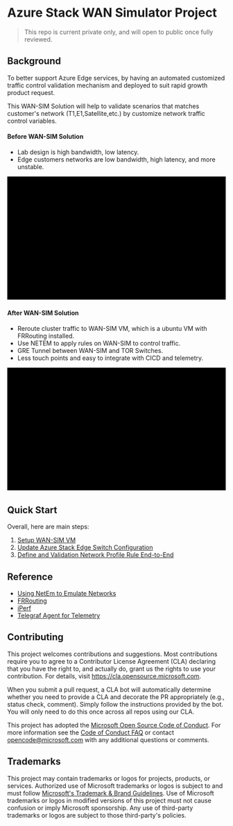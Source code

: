 # Azure Stack WAN Simulator Project
> This repo is current private only, and will open to public once fully reviewed.

## Background

To better support Azure Edge services, by having an automated customized traffic control validation mechanism and deployed to suit rapid growth product request. 

This WAN-SIM Solution will help to validate scenarios that matches customer's network (T1,E1,Satellite,etc.) by customize network traffic control variables.

#### Before WAN-SIM Solution
- Lab design is high bandwidth, low latency.
- Edge customers networks are low bandwidth, high latency, and more unstable.

![Before WAN-SIM Solution](/img/Before_WANSIM_Solution.gif)

#### After WAN-SIM Solution
- Reroute cluster traffic to WAN-SIM VM, which is a ubuntu VM with FRRouting installed.
- Use NETEM to apply rules on WAN-SIM to control traffic.
- GRE Tunnel between WAN-SIM and TOR Switches.
- Less touch points and easy to integrate with CICD and telemetry.

![After WAN-SIM Solution](/img/After_WANSIM_Solution.gif)


## Quick Start
Overall, here are main steps:
1. [Setup WAN-SIM VM](./docs/WANSIM_VM_Setup.md)
2. [Update Azure Stack Edge Switch Configuration](./docs/AzureStackEdge_Switch_Config.md)
3. [Define and Validation Network Profile Rule End-to-End](./docs/Network_Profile_Definition_Validation.md)

## Reference
- [Using NetEm to Emulate Networks](https://srtlab.github.io/srt-cookbook/how-to-articles/using-netem-to-emulate-networks.html#:~:text=NetEm%28Network%20Emulator%29%20is%20an%20enhancement%20of%20the%20Linux,Differentiated%20Services%20%28diffserv%29%20facilities%20in%20the%20Linux%20kernel)
- [FRRouting](https://github.com/FRRouting/frr)
- [iPerf](https://iperf.fr/iperf-doc.php)
- [Telegraf Agent for Telemetry](https://github.com/influxdata/telegraf)


## Contributing

This project welcomes contributions and suggestions.  Most contributions require you to agree to a
Contributor License Agreement (CLA) declaring that you have the right to, and actually do, grant us
the rights to use your contribution. For details, visit https://cla.opensource.microsoft.com.

When you submit a pull request, a CLA bot will automatically determine whether you need to provide
a CLA and decorate the PR appropriately (e.g., status check, comment). Simply follow the instructions
provided by the bot. You will only need to do this once across all repos using our CLA.

This project has adopted the [Microsoft Open Source Code of Conduct](https://opensource.microsoft.com/codeofconduct/).
For more information see the [Code of Conduct FAQ](https://opensource.microsoft.com/codeofconduct/faq/) or
contact [opencode@microsoft.com](mailto:opencode@microsoft.com) with any additional questions or comments.

## Trademarks

This project may contain trademarks or logos for projects, products, or services. Authorized use of Microsoft 
trademarks or logos is subject to and must follow 
[Microsoft's Trademark & Brand Guidelines](https://www.microsoft.com/en-us/legal/intellectualproperty/trademarks/usage/general).
Use of Microsoft trademarks or logos in modified versions of this project must not cause confusion or imply Microsoft sponsorship.
Any use of third-party trademarks or logos are subject to those third-party's policies.
